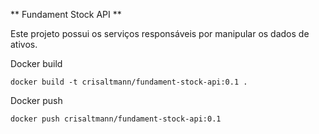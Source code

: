 ** Fundament Stock API **

Este projeto possui os serviços responsáveis por manipular os dados de ativos.

Docker build

`docker build -t crisaltmann/fundament-stock-api:0.1 .`

Docker push

`docker push crisaltmann/fundament-stock-api:0.1 `

